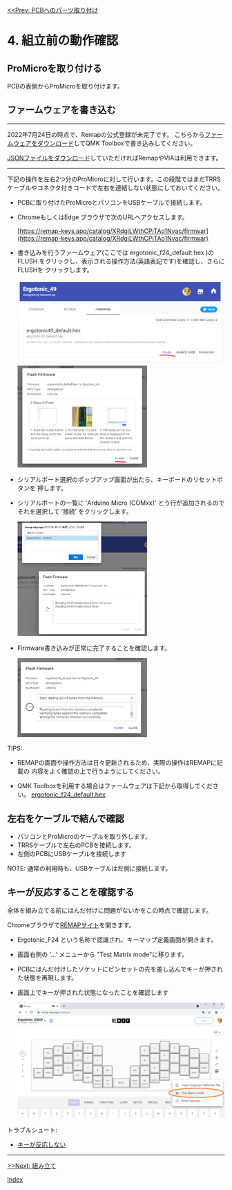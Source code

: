 [<<Prev: PCBへのパーツ取り付け](03_soldering_pcb.md)  

# 4. 組立前の動作確認

## ProMicroを取り付ける

PCBの表側からProMicroを取り付けます。


## ファームウェアを書き込む
----
2022年7月24日の時点で、Remapの公式登録が未完了です。
こちらから[ファームウェアをダウンロード](../firmware/binary/han
)してQMK Toolboxで書き込みしてください。

[JSONファイルをダウンロード](../via/ergotonic_f24_via.json)していただければRemapやVIAは利用できます。

----

下記の操作を左右2つ分のProMicroに対して行います。この段階ではまだTRRSケーブルやコネクタ付きコードで左右を連結しない状態にしておいてください。

- PCBに取り付けたProMicroとパソコンをUSBケーブルで接続します。

- ChromeもしくはEdge ブラウザで次のURLへアクセスします。

   [https://remap-keys.app/catalog/XRdgiLWthCPiTAo1Nvac/firmwar](https://remap-keys.app/catalog/XRdgiLWthCPiTAo1Nvac/firmwar)

-  書き込みを行うファームウェア(ここでは ergotonic_f24_default.hex )の FLUSH 
   をクリックし、表示される操作方法(英語表記です)を確認し、さらにFLUSHを
   クリックします。
  
   <img src="img/remap_flush1.png" alt="img" title="Ergotonic49の画像ですいません" width=500>

   <img src="img/remap_flush2.png" alt="img" title="img/remap_flush2.png" width=300>

- シリアルポート選択のポップアップ画面が出たら、キーボードのリセットボタンを
  押します。

- シリアルポートの一覧に ’Arduino Micro (COMxx)' とう行が追加されるので
  それを選択して ’接続’ をクリックします。
   
   <img src="img/remap_flush3.png" alt="img" title="img/remap_flush3.png" width=300>

- Firmware書き込みが正常に完了することを確認します。

   <img src="img/remap_flush4.png" alt="img" title="Ergotonic49の画像ですいません" width=300>

TIPS:

- REMAPの画面や操作方法は日々更新されるため、実際の操作はREMAPに記載の
内容をよく確認の上で行うようにしてください。

- QMK Toolboxを利用する場合はファームウェアは下記から取得してください。
   [ergotonic_f24_default.hex](lib/ergotonic_f24_default.hex)  


## 左右をケーブルで結んで確認

- パソコンとProMicroのケーブルを取り外します。
- TRRSケーブルで左右のPCBを接続します。
- 左側のPCBにUSBケーブルを接続します


NOTE:
 通常の利用時も、USBケーブルは左側に接続します。


## キーが反応することを確認する

全体を組み立てる前にはんだ付けに問題がないかをこの時点で確認します。

Chromeブラウザで[REMAPサイト](https://remap-keys.app/configure)を開きます。

- Ergotonic_F24 という名称で認識され、キーマップ定義画面が開きます。
- 画面右側の  '...' メニューから "Test Matrix mode"に移ります。
- PCBにはんだ付けしたソケットにピンセットの先を差し込んでキーが押された状態を再現します。
- 画面上でキーが押された状態になったことを確認します

  <img src="img/remap.png" alt="img" title="Ergotonic49の画像ですいません" width=500>

トラブルシュート:
  - [キーが反応しない](07_troubleshoot.md)


----
 [>>Next: 組み立て](05_assembly.md)

[Index](index.md)
